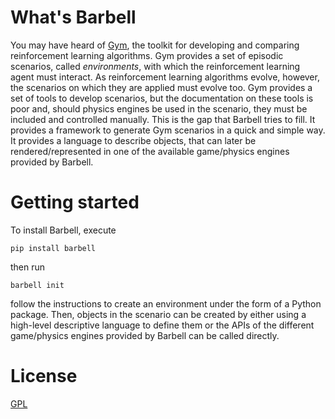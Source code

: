 # What's Barbell

You may have heard of [Gym](https://gym.openai.com/), the toolkit for developing and comparing reinforcement learning algorithms. Gym provides a set of episodic scenarios, called _environments_, with which the reinforcement learning agent must interact. As reinforcement learning algorithms evolve, however, the scenarios on which they are applied must evolve too. Gym provides a set of tools to develop scenarios, but the documentation on these tools is poor and, should physics engines be used in the scenario, they must be included and controlled manually. This is the gap that Barbell tries to fill. It provides a framework to generate Gym scenarios in a quick and simple way. It provides a language to describe objects, that can later be rendered/represented in one of the available game/physics engines provided by Barbell.  


# Getting started

To install Barbell, execute
```
pip install barbell
```

then run 
```
barbell init
```
follow the instructions to create an environment under the form of a Python package. Then, objects in the scenario can be created by either using a high-level descriptive language to define them or the APIs of the different game/physics engines provided by Barbell can be called directly.   

# License
[GPL](https://github.com/oprometeumoderno/barbell/blob/master/LICENSE)

